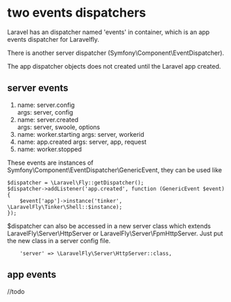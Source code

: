 # two events dispatchers

Laravel has an dispatcher  named 'events' in container,  which is an app events dispatcher for Laravelfly.

There is  another server dispatcher (Symfony\Component\EventDispatcher).

The app dispatcher objects does not created until the Laravel app created.

## server events

1. name: server.config  
args: server, config
1. name: server.created  
args: server, swoole, options
1. name: worker.starting
args: server, workerid
1. name: app.created
args: server, app, request
1. name: worker.stopped

These events are instances of Symfony\Component\EventDispatcher\GenericEvent, they can be used like
```
$dispatcher = \Laravel\Fly::getDispatcher();
$dispatcher->addListener('app.created', function (GenericEvent $event) {
    $event['app']->instance('tinker', \LaravelFly\Tinker\Shell::$instance);
});
```
$dispatcher can also be accessed in a new server class which extends LaravelFly\Server\HttpServer or LaravelFly\Server\FpmHttpServer. Just put the new class in a server config file.
```
    'server' => \LaravelFly\Server\HttpServer::class,
```


## app events
//todo